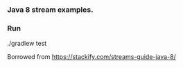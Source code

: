 ### Java 8 stream examples.

### Run
./gradlew test

Borrowed from https://stackify.com/streams-guide-java-8/